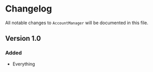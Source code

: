 # Changelog

All notable changes to `AccountManager` will be documented in this file.

## Version 1.0

### Added
- Everything
